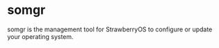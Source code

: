 # somgr
somgr is the management tool for StrawberryOS to configure or update your operating system. 
